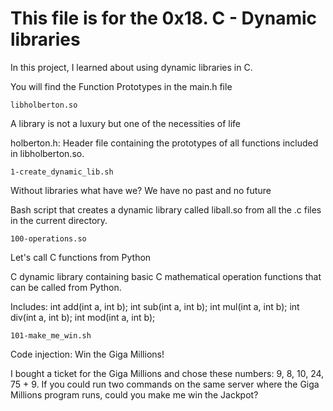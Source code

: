 # This file is for the 0x18. C - Dynamic libraries

In this project, I learned about using dynamic libraries in C.

You will find the Function Prototypes in the main.h file

```libholberton.so```

A library is not a luxury but one of the necessities of life

holberton.h: Header file containing the prototypes of all functions included in libholberton.so.

```1-create_dynamic_lib.sh```

Without libraries what have we? We have no past and no future

Bash script that creates a dynamic library called liball.so from all the .c files in the current directory.

```100-operations.so```

Let's call C functions from Python

C dynamic library containing basic C mathematical operation functions that can be called from Python.

Includes:
int add(int a, int b);
int sub(int a, int b);
int mul(int a, int b);
int div(int a, int b);
int mod(int a, int b);

```101-make_me_win.sh```

Code injection: Win the Giga Millions!

I bought a ticket for the Giga Millions and chose these numbers: 9, 8, 10, 24, 75 + 9. If you could run two commands on the same server where the Giga Millions program runs, could you make me win the Jackpot?
